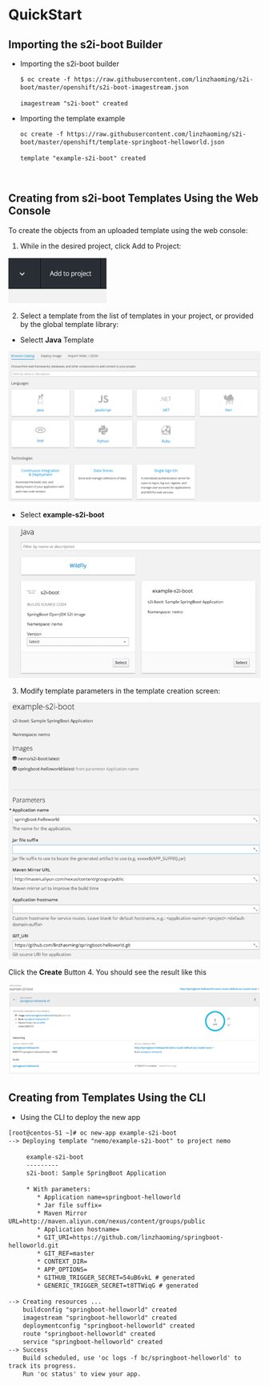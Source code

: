 # QuickStart

## Importing the s2i-boot Builder

- Importing the s2i-boot builder

  ```
  $ oc create -f https://raw.githubusercontent.com/linzhaoming/s2i-boot/master/openshift/s2i-boot-imagestream.json

  imagestream "s2i-boot" created
  ```

- Importing the template example

  ```
  oc create -f https://raw.githubusercontent.com/linzhaoming/s2i-boot/master/openshift/template-springboot-helloworld.json

  template "example-s2i-boot" created
  ```

  ​

## Creating from **s2i-boot** Templates Using the Web Console

To create the objects from an uploaded template using the web console:

1. While in the desired project, click Add to Project:


![Add](images/addToProject.png)

2. Select a template from the list of templates in your project, or provided by the global template library:

- Selectt **Java** Template

![Select](images/select.png)

- Select **example-s2i-boot**

![SelectTemplate](images/selectTemplate.png)

3. Modify template parameters in the template creation screen:

![New App](images/new-app.png)

Click  the  **Create** Button 
4. You should see the result like this

![Result](images/result.png)

## Creating from Templates Using the CLI

- Using the CLI to deploy the new app

```
[root@centos-51 ~]# oc new-app example-s2i-boot
--> Deploying template "nemo/example-s2i-boot" to project nemo

     example-s2i-boot
     ---------
     s2i-boot: Sample SpringBoot Application

     * With parameters:
        * Application name=springboot-helloworld
        * Jar file suffix=
        * Maven Mirror URL=http://maven.aliyun.com/nexus/content/groups/public
        * Application hostname=
        * GIT_URI=https://github.com/linzhaoming/springboot-helloworld.git
        * GIT_REF=master
        * CONTEXT_DIR=
        * APP_OPTIONS=
        * GITHUB_TRIGGER_SECRET=54uB6vkL # generated
        * GENERIC_TRIGGER_SECRET=t8TTWiqG # generated

--> Creating resources ...
    buildconfig "springboot-helloworld" created
    imagestream "springboot-helloworld" created
    deploymentconfig "springboot-helloworld" created
    route "springboot-helloworld" created
    service "springboot-helloworld" created
--> Success
    Build scheduled, use 'oc logs -f bc/springboot-helloworld' to track its progress.
    Run 'oc status' to view your app.
```

